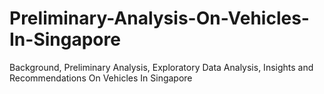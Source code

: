 # Preliminary-Analysis-On-Vehicles-In-Singapore
Background, Preliminary Analysis, Exploratory Data Analysis, Insights and Recommendations On Vehicles In Singapore
